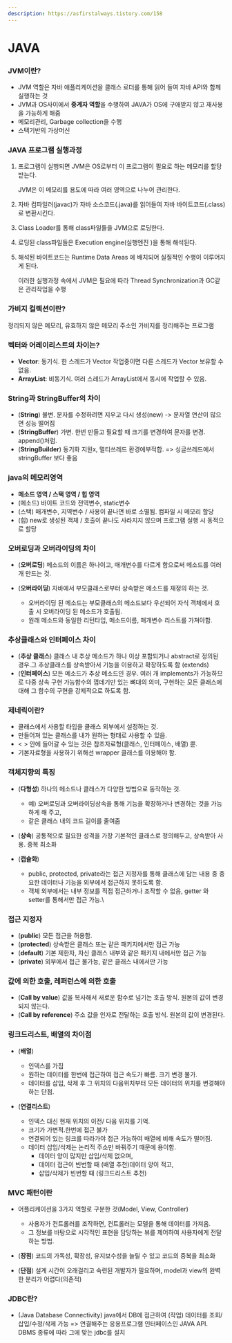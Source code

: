 ```yaml
---
description: https://asfirstalways.tistory.com/158
---
```


# JAVA

### JVM이란?

* JVM 역할은 자바 애플리케이션을 클래스 로더를 통해 읽어 들여 자바 API와 함께 실행하는 것
* JVM과 OS사이에서 **중계자 역할**을 수행하여 JAVA가 OS에 구애받지 않고 재사용을 가능하게 해줌
* 메모리관리, Garbage collection을 수행 &#x20;
* 스택기반의 가상머신



### JAVA 프로그램 실행과정

1.  프로그램이 실행되면 JVM은 OS로부터 이 프로그램이 필요로 하는 메모리를 할당받는다.

    JVM은 이 메모리를 용도에 따라 여러 영역으로 나누어 관리한다.
2. 자바 컴파일러(javac)가 자바 소스코드(.java)를 읽어들여 자바 바이트코드(.class)로 변환시킨다.
3. Class Loader를 통해 class파일들을 JVM으로 로딩한다.
4. 로딩된 class파일들은 Execution engine(실행엔진   )을 통해 해석된다.
5.  해석된 바이트코드는 Runtime Data Areas 에 배치되어 실질적인 수행이 이루어지게 된다.

    이러한 실행과정 속에서 JVM은 필요에 따라 Thread Synchronization과 GC같은 관리작업을 수행



### **가비지 컬렉션이란?**

정리되지 않은 메모리, 유효하지 않은 메모리 주소인 가비지를 정리해주는 프로그램



### **벡터와 어레이리스트의 차이는?**

* **Vector**: 동기식. 한 스레드가 Vector 작업중이면 다른 스레드가 Vector 보유할 수 없음.&#x20;
* **ArrayList**: 비동기식. 여러 스레드가 ArrayList에서 동시에 작업할 수 있음.



### **String과 StringBuffer의 차이**

* (**String**) 불변. 문자를 수정하려면 지우고 다시 생성(new) -> 문자열 연산이 많으면 성능 떨어짐
* (**StringBuffer**) 가변. 한번 만들고 필요할 때 크기를 변경하여 문자를 변경. append()처럼.
* (**StringBuilder**) 동기화 지원x, 멀티쓰레드 환경에부적합. => 싱글쓰레드에서 stringBuffer 보다 좋음



### **java의 메모리영역**

* **메소드 영역 / 스택 영역 / 힙 영역**&#x20;
* (메소드) 바이트 코드와 전역변수, static변수&#x20;
* (스택) 매개변수, 지역변수 / 사용이 끝나면 바로 소멸됨. 컴파일 시 메모리 할당&#x20;
* (힙) new로 생성된 객체 / 호출이 끝나도 사라지지 않으며 프로그램 실행 시 동적으로 할당



### **오버로딩과 오버라이딩의 차이**

*   (**오버로딩**) 메소드의 이름은 하나이고, 매개변수를 다르게 함으로써 메소드를 여러 개 만드는 것.&#x20;


* (**오버라이딩**) 자바에서 부모클래스로부터 상속받은 메소드를 재정의 하는 것.&#x20;
  * 오버라이딩 된 메소드는 부모클래스의 메소드보다 우선되어 자식 객체에서 호출 시 오버라이딩 된 메소드가 호출됨.&#x20;
  * 원래 메소드와 동일한 리턴타입, 메소드이름, 매개변수 리스트를 가져아함.



### **추상클래스와 인터페이스 차이**

* (**추상 클래스**) 클래스 내 추상 메소드가 하나 이상 포함되거나 abstract로 정의된 경우.그 추상클래스를 상속받아서 기능을 이용하고 확장하도록 함 (extends)
* (**인터페이스**) 모든 메소드가 추상 메소드인 경우. 여러 개 implements가 가능하므로 다중 상속 구현 가능함수의 껍데기만 있는 뼈대의 의미, 구현하는 모든 클래스에 대해 그 함수의 구현을 강제적으로 하도록 함.



### **제네릭이란?**

* 클래스에서 사용할 타입을 클래스 외부에서 설정하는 것.&#x20;
* 만들어져 있는 클래스를 내가 원하는 형태로 사용할 수 있음.&#x20;
* < > 안에 들어갈 수 있는 것은 참조자료형(클래스, 인터페이스, 배열) 뿐.&#x20;
* 기본자료형을 사용하기 위해선 wrapper 클래스를 이용해야 함.



### **객체지향의 특징**

*   (**다형성**) 하나의 메소드나 클래스가 다양한 방법으로 동작하는 것.&#x20;

    * 예) 오버로딩과 오버라이딩상속을 통해 기능을 확장하거나 변경하는 것을 가능하게 해 주고,&#x20;
    * 같은 클래스 내의 코드 길이를 줄여줌


*   (**상속**) 공통적으로 필요한 성격을 가장 기본적인 클래스로 정의해두고, 상속받아 사용. 중복 최소화


* (**캡슐화**)&#x20;
  * public, protected, private라는 접근 지정자를 통해 클래스에 담는 내용 중 중요한 데이터나 기능을 외부에서 접근하지 못하도록 함.&#x20;
  * 객체 외부에서는 내부 정보를 직접 접근하거나 조작할 수 없음, getter 와 setter를 통해서만 접근 가능.\


### **접근 지정자**

* (**public**) 모든 접근을 허용함.
* (**protected**) 상속받은 클래스 또는 같은 패키지에서만 접근 가능
* (**default**) 기본 제한자, 자신 클래스 내부와 같은 패키지 내에서만 접근 가능
* (**private**) 외부에서 접근 불가능, 같은 클래스 내에서만 가능



### **값에 의한 호출, 레퍼런스에 의한 호출**

* (**Call by value**) 값을 복사해서 새로운 함수로 넘기는 호출 방식. 원본의 값이 변경되지 않는다.
* (**Call by reference**) 주소 값을 인자로 전달하는 호출 방식. 원본의 값이 변경된다.



### **링크드리스트, 배열의 차이점**

*   (**배열**)&#x20;

    * 인덱스를 가짐
    * 원하는 데이터를 한번에 접근하여 접근 속도가 빠름. 크기 변경 불가.&#x20;
    * 데이터를 삽입, 삭제 후 그 위치의 다음위치부터 모든 데이터의 위치를 변경해야하는 단점.&#x20;


* (**연결리스트**)
  * &#x20;인덱스 대신 현재 위치의 이전/ 다음 위치를 기억.
  * 크기가 가변적.한번에 접근 불가
  * 연결되어 있는 링크를 따라가야 접근 가능하여 배열에 비해 속도가 떨어짐.
  * 데이터 삽입/삭제는 논리적 주소만 바꿔주기 때문에 용이함.&#x20;
    * 데이터 양이 많지만 삽입/삭제 없으며,&#x20;
    * 데이터 접근이 빈번할 때 (배열 추천)데이터 양이 적고,&#x20;
    * 삽입/삭제가 빈번할 때 (링크드리스트 추천)



### **MVC 패턴이란**

*   어플리케이션을 3가지 역할로 구분한 것(Model, View, Controller)&#x20;

    * 사용자가 컨트롤러를 조작하면, 컨트롤러는 모델을 통해 데이터를 가져옴.&#x20;
    * 그 정보를 바탕으로 시각적인 표현을 담당하는 뷰를 제어하여 사용자에게 전달하는 방법.


* (**장점**) 코드의 가독성, 확장성, 유지보수성을 늘릴 수 있고 코드의 중복을 최소화
* (**단점**) 설계 시간이 오래걸리고 숙련된 개발자가 필요하며, model과 view의 완벽한 분리가 어렵다(의존적)



### JDBC란?

* (Java Database Connectivity) java에서 DB에 접근하여 (작업) 데이터를 조회/삽입/수정/삭제 가능 => 연결해주는 응용프로그램 인터페이스인 JAVA API. DBMS 종류에 따라 그에 맞는 jdbc를 설치
